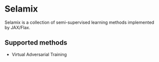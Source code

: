 # Selamix

Selamix is a collection of semi-supervised learning methods implemented by JAX/Flax.

## Supported methods
- Virtual Adversarial Training